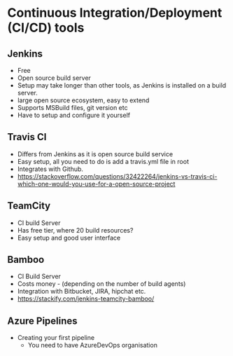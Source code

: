 # Continuous Integration/Deployment (CI/CD) tools

## Jenkins
- Free
- Open source build server
- Setup may take longer than other tools, as Jenkins is installed on a build  server.
- large open source ecosystem, easy to extend
- Supports MSBuild files, git version etc
- Have to setup and configure it yourself

## Travis CI 
- Differs from Jenkins as it is open source build service
- Easy setup, all you need to do is add a travis.yml file in root
- Integrates with Github.
- https://stackoverflow.com/questions/32422264/jenkins-vs-travis-ci-which-one-would-you-use-for-a-open-source-project

## TeamCity
- CI build Server
- Has free tier, where 20 build resources?
- Easy setup and good user interface

## Bamboo
- CI Build Server
- Costs money - (depending on the number of build agents)
- Integration with Bitbucket, JIRA, hipchat etc. 
- https://stackify.com/jenkins-teamcity-bamboo/

## Azure Pipelines
- Creating your first pipeline
  - You need to have AzureDevOps organisation